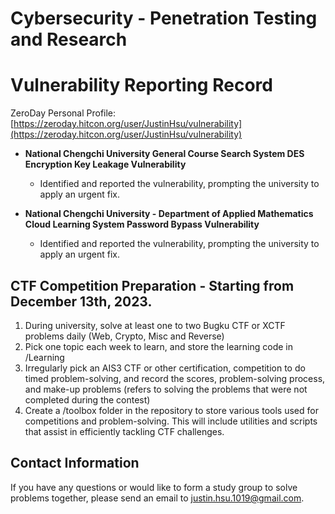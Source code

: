 # Cybersecurity - Penetration Testing and Research

# Vulnerability Reporting Record
ZeroDay Personal Profile: [https://zeroday.hitcon.org/user/JustinHsu/vulnerability](https://zeroday.hitcon.org/user/JustinHsu/vulnerability)

- **National Chengchi University General Course Search System DES Encryption Key Leakage Vulnerability**
  - Identified and reported the vulnerability, prompting the university to apply an urgent fix.

- **National Chengchi University - Department of Applied Mathematics Cloud Learning System Password Bypass Vulnerability**
  - Identified and reported the vulnerability, prompting the university to apply an urgent fix.

## CTF Competition Preparation - Starting from December 13th, 2023.
1. During university, solve at least one to two Bugku CTF or XCTF problems daily (Web, Crypto, Misc and Reverse)
2. Pick one topic each week to learn, and store the learning code in /Learning
3. Irregularly pick an AIS3 CTF or other certification, competition to do timed problem-solving, and record the scores, problem-solving process, and make-up problems (refers to solving the problems that were not completed during the contest)
4. Create a /toolbox folder in the repository to store various tools used for competitions and problem-solving. This will include utilities and scripts that assist in efficiently tackling CTF challenges.

## Contact Information
If you have any questions or would like to form a study group to solve problems together, please send an email to [justin.hsu.1019@gmail.com](mailto:justin.hsu.1019@gmail.com).
